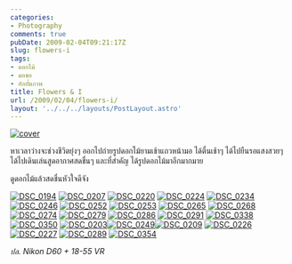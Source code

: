 ```yaml
---
categories:
- Photography
comments: true
pubDate: 2009-02-04T09:21:17Z
slug: flowers-i
tags:
- ดอกไม้
- มอชอ
- อัลบั้มภาพ
title: Flowers & I
url: /2009/02/04/flowers-i/
layout: '../../../layouts/PostLayout.astro'
---
```


[![cover](https://armno.in.th/wp-content/uploads/2009/02/cover-thumb.jpg)](https://armno.in.th/wp-content/uploads/2009/02/cover.jpg)



หาเวลาว่างจะช่วงชีวิตยุ่งๆ ออกไปถ่ายรูปดอกไม้ยามเช้าแถวหน้ามอ ได้ตื่นเช้าๆ ได้ไปยืนรอแสงสวยๆ ได้ไปเดินเล่นสูดอากาศสดชื่นๆ และที่สำคัญ ได้รูปดอกไม้มาอีกมากมาย



ดูดอกไม้แล้วสดชื่นหัวใจดีจัง



[![DSC_0194](https://armno.in.th/wp-content/uploads/2009/02/dsc-0194-thumb1.jpg)](https://armno.in.th/wp-content/uploads/2009/02/dsc-01941.jpg) [![DSC_0207](https://armno.in.th/wp-content/uploads/2009/02/dsc-0207-thumb.jpg)](https://armno.in.th/wp-content/uploads/2009/02/dsc-0207.jpg) [![DSC_0220](https://armno.in.th/wp-content/uploads/2009/02/dsc-0220-thumb.jpg)](https://armno.in.th/wp-content/uploads/2009/02/dsc-0220.jpg) [![DSC_0224](https://armno.in.th/wp-content/uploads/2009/02/dsc-0224-thumb.jpg)](https://armno.in.th/wp-content/uploads/2009/02/dsc-0224.jpg) [![DSC_0234](https://armno.in.th/wp-content/uploads/2009/02/dsc-0234-thumb1.jpg)](https://armno.in.th/wp-content/uploads/2009/02/dsc-02341.jpg) [![DSC_0246](https://armno.in.th/wp-content/uploads/2009/02/dsc-0246-thumb.jpg)](https://armno.in.th/wp-content/uploads/2009/02/dsc-0246.jpg) [![DSC_0252](https://armno.in.th/wp-content/uploads/2009/02/dsc-0252-thumb.jpg)](https://armno.in.th/wp-content/uploads/2009/02/dsc-0252.jpg) [![DSC_0253](https://armno.in.th/wp-content/uploads/2009/02/dsc-0253-thumb1.jpg)](https://armno.in.th/wp-content/uploads/2009/02/dsc-02531.jpg) [![DSC_0265](https://armno.in.th/wp-content/uploads/2009/02/dsc-0265-thumb.jpg)](https://armno.in.th/wp-content/uploads/2009/02/dsc-0265.jpg) [![DSC_0268](https://armno.in.th/wp-content/uploads/2009/02/dsc-0268-thumb1.jpg)](https://armno.in.th/wp-content/uploads/2009/02/dsc-02681.jpg) [![DSC_0274](https://armno.in.th/wp-content/uploads/2009/02/dsc-0274-thumb.jpg)](https://armno.in.th/wp-content/uploads/2009/02/dsc-0274.jpg) [![DSC_0279](https://armno.in.th/wp-content/uploads/2009/02/dsc-0279-thumb1.jpg)](https://armno.in.th/wp-content/uploads/2009/02/dsc-02791.jpg) [![DSC_0286](https://armno.in.th/wp-content/uploads/2009/02/dsc-0286-thumb.jpg)](https://armno.in.th/wp-content/uploads/2009/02/dsc-0286.jpg) [![DSC_0291](https://armno.in.th/wp-content/uploads/2009/02/dsc-0291-thumb.jpg)](https://armno.in.th/wp-content/uploads/2009/02/dsc-0291.jpg) [![DSC_0338](https://armno.in.th/wp-content/uploads/2009/02/dsc-0338-thumb1.jpg)](https://armno.in.th/wp-content/uploads/2009/02/dsc-03381.jpg) [![DSC_0350](https://armno.in.th/wp-content/uploads/2009/02/dsc-0350-thumb.jpg)](https://armno.in.th/wp-content/uploads/2009/02/dsc-0350.jpg) [![DSC_0203](https://armno.in.th/wp-content/uploads/2009/02/dsc-0203-thumb.jpg)](https://armno.in.th/wp-content/uploads/2009/02/dsc-0203.jpg)[![DSC_0249](https://armno.in.th/wp-content/uploads/2009/02/dsc-0249-thumb.jpg)](https://armno.in.th/wp-content/uploads/2009/02/dsc-0249.jpg)[![DSC_0209](https://armno.in.th/wp-content/uploads/2009/02/dsc-0209-thumb.jpg)](https://armno.in.th/wp-content/uploads/2009/02/dsc-0209.jpg) [![DSC_0226](https://armno.in.th/wp-content/uploads/2009/02/dsc-0226-thumb.jpg)](https://armno.in.th/wp-content/uploads/2009/02/dsc-0226.jpg)[![DSC_0227](https://armno.in.th/wp-content/uploads/2009/02/dsc-0227-thumb.jpg)](https://armno.in.th/wp-content/uploads/2009/02/dsc-0227.jpg) [![DSC_0289](https://armno.in.th/wp-content/uploads/2009/02/dsc-0289-thumb.jpg)](https://armno.in.th/wp-content/uploads/2009/02/dsc-0289.jpg) [![DSC_0354](https://armno.in.th/wp-content/uploads/2009/02/dsc-0354-thumb.jpg)](https://armno.in.th/wp-content/uploads/2009/02/dsc-0354.jpg)



_ปล. Nikon D60 + 18-55 VR_

